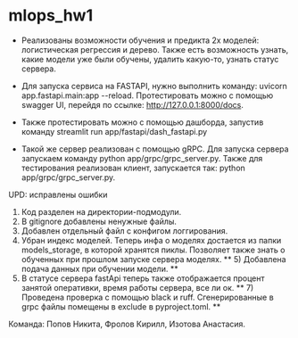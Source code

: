 # mlops_hw1

* Реализованы возможности обучения и предикта 2х моделей: логистическая регрессия и дерево. Также есть возможность узнать, какие модели уже были обучены, удалить какую-то, узнать статус сервера.

* Для запуска сервиса на FASTAPI, нужно выполнить команду: uvicorn app.fastapi.main:app --reload. Протестировать можно с помощью swagger UI, перейдя по ссылке: http://127.0.0.1:8000/docs.

* Также протестировать можно с помощью дашборда, запустив команду streamlit run app/fastapi/dash_fastapi.py

* Такой же сервер реализован с помощью gRPC. Для запуска сервера запускаем команду python app/grpc/grpc_server.py. Также для тестирования реализован клиент, запускается так: python app/grpc/grpc_server.py.

UPD: исправлены ошибки
1) Код разделен на директории-подмодули.
2) В gitignore добавлены ненужные файлы.
3) Добавлен отдельный файл с конфигом логгирования.
4) Убран индекс моделей. Теперь инфа о моделях достается из папки models_storage, в которой хранятся пиклы. Позволяет также знать о обученных при прошлом запуске сервера моделях.
** 5) Добавлена подача данных при обучении модели. **
6) В статусе сервера fastApi теперь также отображается процент занятой оперативки, время работы сервера, все ли ок.
** 7) Проведена проверка с помощью black и ruff. Сгенерированные в grpc файлы помещены в exclude в pyproject.toml. **

Команда: Попов Никита, Фролов Кирилл, Изотова Анастасия.
